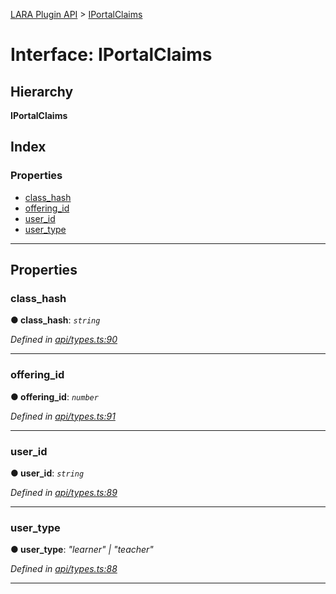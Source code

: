 [LARA Plugin API](../README.md) > [IPortalClaims](../interfaces/iportalclaims.md)

# Interface: IPortalClaims

## Hierarchy

**IPortalClaims**

## Index

### Properties

* [class_hash](iportalclaims.md#class_hash)
* [offering_id](iportalclaims.md#offering_id)
* [user_id](iportalclaims.md#user_id)
* [user_type](iportalclaims.md#user_type)

---

## Properties

<a id="class_hash"></a>

###  class_hash

**● class_hash**: *`string`*

*Defined in [api/types.ts:90](https://github.com/concord-consortium/lara/blob/2d9328ea/lara-plugin-api/src/api/types.ts#L90)*

___
<a id="offering_id"></a>

###  offering_id

**● offering_id**: *`number`*

*Defined in [api/types.ts:91](https://github.com/concord-consortium/lara/blob/2d9328ea/lara-plugin-api/src/api/types.ts#L91)*

___
<a id="user_id"></a>

###  user_id

**● user_id**: *`string`*

*Defined in [api/types.ts:89](https://github.com/concord-consortium/lara/blob/2d9328ea/lara-plugin-api/src/api/types.ts#L89)*

___
<a id="user_type"></a>

###  user_type

**● user_type**: *"learner" \| "teacher"*

*Defined in [api/types.ts:88](https://github.com/concord-consortium/lara/blob/2d9328ea/lara-plugin-api/src/api/types.ts#L88)*

___

